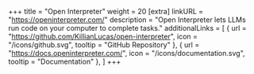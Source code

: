 +++
title = "Open Interpreter"
weight = 20
[extra]
linkURL = "https://openinterpreter.com/"
description = "Open Interpreter lets LLMs run code on your computer to complete tasks."
additionalLinks = [
  { url = "https://github.com/KillianLucas/open-interpreter", icon = "/icons/github.svg", tooltip = "GitHub Repository" },
  { url = "https://docs.openinterpreter.com/", icon = "/icons/documentation.svg", tooltip = "Documentation" },
]
+++